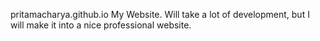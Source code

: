 pritamacharya.github.io
My Website. Will take a lot of development, but I will make it into a nice professional website. 
